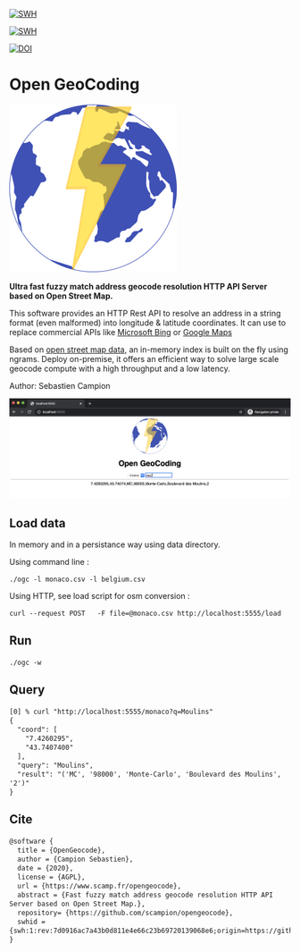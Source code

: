 [![SWH](https://archive.softwareheritage.org/badge/origin/https://github.com/scampion/opengeocode/)](https://archive.softwareheritage.org/browse/origin/?origin_url=https://github.com/scampion/opengeocode)

[![SWH](https://archive.softwareheritage.org/badge/swh:1:rev:7d0916ac7a43b0d811e4e66c23b69720139068e6/)](https://archive.softwareheritage.org/swh:1:rev:7d0916ac7a43b0d811e4e66c23b69720139068e6;origin=https://github.com/scampion/opengeocode;visit=swh:1:snp:48d8937d82bd177e3ce4654705d358e06a8f2895/)

[![DOI](https://zenodo.org/badge/DOI/10.5281/zenodo.4273721.svg)](https://doi.org/10.5281/zenodo.4273721)


Open GeoCoding
==============

![Logo](images/ogc.svg)


**Ultra fast fuzzy match address geocode resolution HTTP API Server based on Open Street Map.**

This software provides an HTTP Rest API to resolve an address in a string format (even malformed)  into longitude & latitude coordinates. 
It can use to replace commercial APIs like [Microsoft Bing](https://www.bing.com/api/maps/sdkrelease/mapcontrol/isdk/searchbyaddress) or [Google Maps](https://developers.google.com/maps/documentation/geocoding/intro)


Based on [open street map data](https://download.geofabrik.de), an in-memory index is built on the fly using ngrams. Deploy on-premise, it offers an efficient way to solve large scale geocode compute with a high throughput and a low latency.

Author: Sebastien Campion

![Screenshot](images/screenshot.png)


Load data  
---------

In memory and in a persistance way using data directory.

Using command line : 

    ./ogc -l monaco.csv -l belgium.csv 
    
Using HTTP, see load script for osm conversion : 

    curl --request POST   -F file=@monaco.csv http://localhost:5555/load

Run 
----

	./ogc -w
	

Query 
-----

    [0] % curl "http://localhost:5555/monaco?q=Moulins"
    {   
      "coord": [
        "7.4260295",
        "43.7407400"
      ],
      "query": "Moulins",
      "result": "('MC', '98000', 'Monte-Carlo', 'Boulevard des Moulins', '2')"
    }


Cite
----

```
@software {
  title = {OpenGeocode},
  author = {Campion Sebastien},
  date = {2020},
  license = {AGPL},
  url = {https://www.scamp.fr/opengeocode},
  abstract = {Fast fuzzy match address geocode resolution HTTP API Server based on Open Street Map.},
  repository= {https://github.com/scampion/opengeocode},
  swhid = {swh:1:rev:7d0916ac7a43b0d811e4e66c23b69720139068e6;origin=https://github.com/scampion/opengeocode;visit=swh:1:snp:48d8937d82bd177e3ce4654705d358e06a8f2895},
}
```


